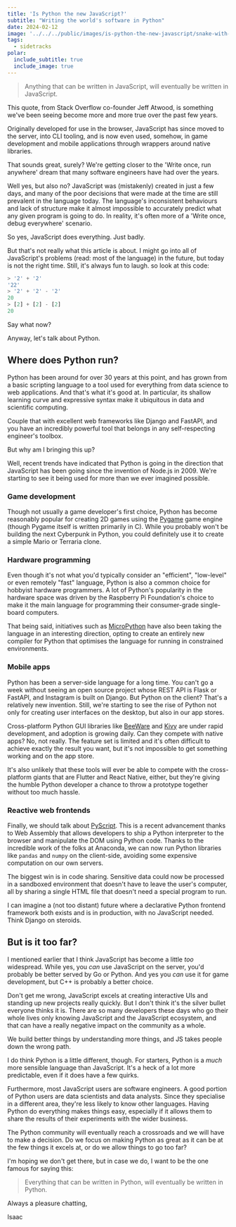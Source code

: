 ```yaml
---
title: 'Is Python the new JavaScript?'
subtitle: "Writing the world's software in Python"
date: 2024-02-12
image: '../../../public/images/is-python-the-new-javascript/snake-with-laptop.webp'
tags:
  - sidetracks
polar:
  include_subtitle: true
  include_image: true
---
```


> Anything that can be written in JavaScript, will eventually be written in JavaScript.

This quote, from Stack Overflow co-founder Jeff Atwood, is something we've been seeing become more and more true over the past few years.

Originally developed for use in the browser, JavaScript has since moved to the server, into CLI tooling, and is now even used, somehow, in game development and mobile applications through wrappers around native libraries.

That sounds great, surely? We're getting closer to the 'Write once, run anywhere' dream that many software engineers have had over the years.

Well yes, but also no? JavaScript was (mistakenly) created in just a few days, and many of the poor decisions that were made at the time are still prevalent in the language today. The language's inconsistent behaviours and lack of structure make it almost impossible to accurately predict what any given program is going to do. In reality, it's often more of a 'Write once, debug everywhere' scenario.

So yes, JavaScript does everything. Just badly.

But that's not really what this article is about. I might go into all of JavaScript's problems (read: most of the language) in the future, but today is not the right time. Still, it's always fun to laugh. so look at this code:

```js
> '2' + '2'
'22'
> '2' + '2' - '2'
20
> [2] + [2] - [2]
20
```

Say what now?

Anyway, let's talk about Python.

## Where does Python run?

Python has been around for over 30 years at this point, and has grown from a basic scripting language to a tool used for everything from data science to web applications. And that's what it's good at. In particular, its shallow learning curve and expressive syntax make it ubiquitous in data and scientific computing.

Couple that with excellent web frameworks like Django and FastAPI, and you have an incredibly powerful tool that belongs in any self-respecting engineer's toolbox.

But why am I bringing this up?

Well, recent trends have indicated that Python is going in the direction that JavaScript has been going since the invention of Node.js in 2009. We're starting to see it being used for more than we ever imagined possible.

### Game development

Though not usually a game developer's first choice, Python has become reasonably popular for creating 2D games using the [Pygame](pygame.org) game engine (though Pygame itself is written primarily in C). While you probably won't be building the next Cyberpunk in Python, you could definitely use it to create a simple Mario or Terraria clone.

### Hardware programming

Even though it's not what you'd typically consider an "efficient", "low-level" or even remotely "fast" language, Python is also a common choice for hobbyist hardware programmers. A lot of Python's popularity in the hardware space was driven by the Raspberry Pi Foundation's choice to make it the main language for programming their consumer-grade single-board computers.

That being said, initiatives such as [MicroPython](https://micropython.org/) have also been taking the language in an interesting direction, opting to create an entirely new compiler for Python that optimises the language for running in constrained environments.

### Mobile apps

Python has been a server-side language for a long time. You can't go a week without seeing an open source project whose REST API is Flask or FastAPI, and Instagram is built on Django. But Python on the client? That's a relatively new invention. Still, we're starting to see the rise of Python not only for creating user interfaces on the desktop, but also in our app stores.

Cross-platform Python GUI libraries like [BeeWare](https://beeware.org) and [Kivy](kivy.org) are under rapid development, and adoption is growing daily. Can they compete with native apps? No, not really. The feature set is limited and it's often difficult to achieve exactly the result you want, but it's not impossible to get something working and on the app store.

It's also unlikely that these tools will ever be able to compete with the cross-platform giants that are Flutter and React Native, either, but they're giving the humble Python developer a chance to throw a prototype together without too much hassle.

### Reactive web frontends

Finally, we should talk about [PyScript](pyscript.net). This is a recent advancement thanks to Web Assembly that allows developers to ship a Python interpreter to the browser and manipulate the DOM using Python code. Thanks to the incredible work of the folks at Anaconda, we can now run Python libraries like `pandas` and `numpy` on the client-side, avoiding some expensive computation on our own servers.

The biggest win is in code sharing. Sensitive data could now be processed in a sandboxed environment that doesn't have to leave the user's computer, all by sharing a single HTML file that doesn't need a special program to run.

I can imagine a (not too distant) future where a declarative Python frontend framework both exists and is in production, with no JavaScript needed. Think Django on steroids.

## But is it too far?

I mentioned earlier that I think JavaScript has become a little _too_ widespread. While yes, you _can_ use JavaScript on the server, you'd probably be better served by Go or Python. And yes you _can_ use it for game development, but C++ is probably a better choice.

Don't get me wrong, JavaScript excels at creating interactive UIs and standing up new projects really quickly. But I don't think it's the silver bullet everyone thinks it is. There are so many developers these days who go their whole lives only knowing JavaScript and the JavaScript ecosystem, and that can have a really negative impact on the community as a whole.

We build better things by understanding more things, and JS takes people down the wrong path.

I do think Python is a little different, though. For starters, Python is a _much_ more sensible language than JavaScript. It's a heck of a lot more predictable, even if it does have a few quirks.

Furthermore, most JavaScript users are software engineers. A good portion of Python users are data scientists and data analysts. Since they specialise in a different area, they're less likely to know other languages. Having Python do everything makes things easy, especially if it allows them to share the results of their experiments with the wider business.

The Python community will eventually reach a crossroads and we will have to make a decision. Do we focus on making Python as great as it can be at the few things it excels at, or do we allow things to go too far?

I'm hoping we don't get there, but in case we do, I want to be the one famous for saying this:

> Everything that can be written in Python, will eventually be written in Python.

Always a pleasure chatting,

Isaac
